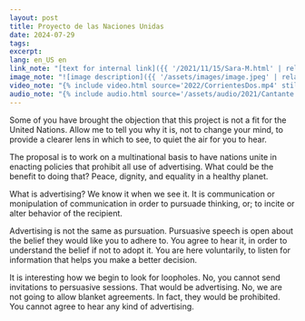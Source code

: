 ```yaml
---
layout: post
title: Proyecto de las Naciones Unidas
date: 2024-07-29
tags:
excerpt:
lang: en_US en
link_note: "[text for internal link]({{ '/2021/11/15/Sara-M.html' | relative_url }})"
image_note: "![image description]({{ '/assets/images/image.jpeg' | relative_url }})"
video_note: "{% include video.html source='2022/CorrientesDos.mp4' still='2022/CostaRica/CorrientesUno.png' %}"
audio_note: "{% include audio.html source='/assets/audio/2021/Cantante.m4a' %}"
---
```


Some of you have brought the objection that this project is not a fit for
the United Nations. Allow me to tell you why it is, not to change your mind,
to provide a clearer lens in which to see, to quiet the air for you to hear.

The proposal is to work on a multinational basis to have nations unite in
enacting policies that prohibit all use of advertising.
What could be the benefit to doing that?
Peace, dignity, and equality in a healthy planet.

What is advertising? We know it when we see it. It is communication or
monipulation of communication in order to pursuade thinking, or; to incite or
alter behavior of the recipient.

Advertising is not the same as pursuation. Pursuasive speech is open about
the belief they would like you to adhere to. You agree to hear it, in order
to understand the belief if not to adopt it.
You are here voluntarily, to listen for information that helps you make
a better decision.

It is interesting how we begin to look for loopholes.
No, you cannot send invitations to persuasive sessions. That would be
advertising.
No, we are not going to allow blanket agreements. In fact, they would
be prohibited. You cannot agree to hear any kind of advertising.

